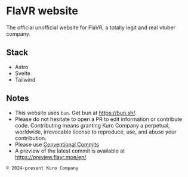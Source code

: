 # FlaVR website

The official unofficial website for FlaVR, a totally legit and real vtuber company.

## Stack
- Astro
- Svelte
- Tailwind

## Notes
- This website uses `bun`. Get bun at https://bun.sh/.
- Please do not hesitate to open a PR to edit information or contribute code. Contributing means granting Kuro Company a perpetual, worldwide, irrevocable license to reproduce, use, and abuse your contribution.
- Please use [Conventional Commits](https://www.conventionalcommits.org/)
- A preview of the latest commit is available at https://preview.flavr.moe/en/

`© 2024-present Kuro Company`
